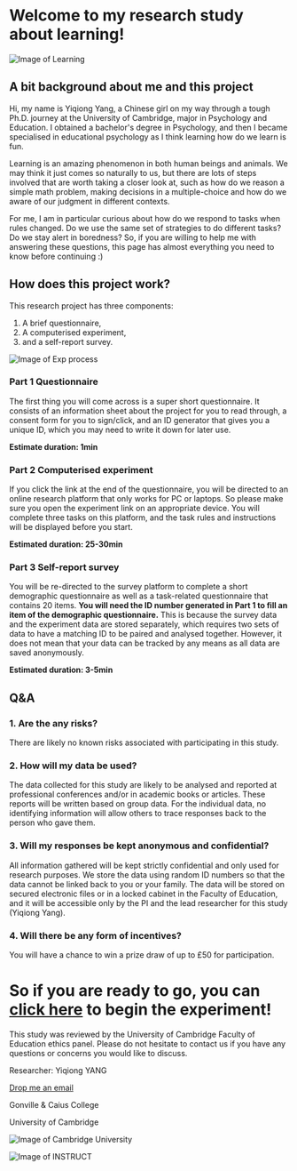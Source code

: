 # Welcome to my research study about learning! 

![Image of Learning](https://www.wiley.com/learn/jossey-bass/images/what-every-teacher-should-know-about-the-science-of-learning.jpg)

## A bit background about me and this project

Hi, my name is Yiqiong Yang, a Chinese girl on my way through a tough Ph.D. journey at the University of Cambridge, major in Psychology and Education. I obtained a bachelor's degree in Psychology, and then I became specialised in educational psychology as I think learning how do we learn is fun.

Learning is an amazing phenomenon in both human beings and animals. We may think it just comes so naturally to us, but there are lots of steps involved that are worth taking a closer look at, such as how do we reason a simple math problem, making decisions in a multiple-choice and how do we aware of our judgment in different contexts.

For me, I am in particular curious about how do we respond to tasks when rules changed. Do we use the same set of strategies to do different tasks? Do we stay alert in boredness? So, if you are willing to help me with answering these questions, this page has almost everything you need to know before continuing :)

## How does this project work?

This research project has three components: 

1. A brief questionnaire, 
2. A computerised experiment, 
3. and a self-report survey. 


![Image of Exp process](https://i.postimg.cc/vHGssCwz/Screenshot-2021-07-28-at-19-52-34.png)

### Part 1 Questionnaire
The first thing you will come across is a super short questionnaire. It consists of an information sheet about the project for you to read through, a consent form for you to sign/click, and an ID generator that gives you a unique ID, which you may need to write it down for later use. 

__Estimate duration: 1min__

### Part 2 Computerised experiment
If you click the link at the end of the questionnaire, you will be directed to an online research platform that only works for PC or laptops. So please make sure you open the experiment link on an appropriate device. You will complete three tasks on this platform, and the task rules and instructions will be displayed before you start. 

__Estimated duration: 25-30min__

### Part 3 Self-report survey
You will be re-directed to the survey platform to complete a short demographic questionnaire as well as a task-related questionnaire that contains 20 items. __You will need the ID number generated in Part 1 to fill an item of the demographic questionnaire.__ This is because the survey data and the experiment data are stored separately, which requires two sets of data to have a matching ID to be paired and analysed together. However, it does not mean that your data can be tracked by any means as all data are saved anonymously.  

__Estimated duration: 3-5min__


## Q&A 

### __1. Are the any risks?__

There are likely no known risks associated with participating in this study. 

### __2. How will my data be used?__

The data collected for this study are likely to be analysed and reported at professional conferences and/or in academic books or articles. These reports will be written based on group data. For the individual data, no identifying information will allow others to trace responses back to the person who gave them.

### __3. Will my responses be kept anonymous and confidential?__

All information gathered will be kept strictly confidential and only used for research purposes. We store the data using random ID numbers so that the data cannot be linked back to you or your family. The data will be stored on secured electronic files or in a locked cabinet in the Faculty of Education, and it will be accessible only by the PI and the lead researcher for this study (Yiqiong Yang).

### __4. Will there be any form of incentives?__
You will have a chance to win a prize draw of up to £50 for participation.



# So if you are ready to go, you can [click here](https://cambridge.eu.qualtrics.com/jfe/form/SV_6nCiywasShVbvkq) to begin the experiment!



This study was reviewed by the University of Cambridge Faculty of Education ethics panel. Please do not hesitate to contact us if you have any questions or concerns you would like to discuss.

Researcher: Yiqiong YANG 

[Drop me an email](yyq_experiment@hotmail.com)

Gonville & Caius College

University of Cambridge


![Image of Cambridge University](https://www.educ.cam.ac.uk/facultyweb_content/news/sites/default/files/shorthand/81/C8Adkz9Jkx/assets/mYJevb0XiO/logo-faculty-education-750x256.jpeg)

![Image of INSTRUCT](https://i1.rgstatic.net/ii/lab.file/AS%3A680533008855042%401539263121983_xl)


